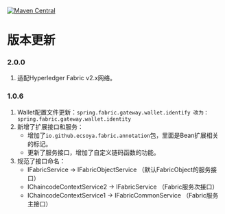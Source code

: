 [![Maven Central](https://maven-badges.herokuapp.com/maven-central/io.github.ecsoya/spring-fabric-gateway/badge.svg?style=plastic)](https://maven-badges.herokuapp.com/maven-central/io.github.ecsoya/spring-fabric-gateway)

# 版本更新

### 2.0.0
1. 适配Hyperledger Fabric v2.x网络。

### 1.0.6

1. Wallet配置文件更新：`spring.fabric.gateway.wallet.identify 改为：spring.fabric.gateway.wallet.identity `
2. 新增了扩展接口和服务：
	- 增加了`io.github.ecsoya.fabric.annotation`包，里面是Bean扩展相关的标记。
	- 更新了服务接口，增加了自定义链码函数的功能。
3. 规范了接口命名：
	- IFabricService -> IFabricObjectService （默认FabricObject的服务接口）
	- IChaincodeContextService2 -> IFabricService （Fabric服务次接口）
	- IChaincodeContextService1 -> IFabricCommonService （Fabric服务主接口）
